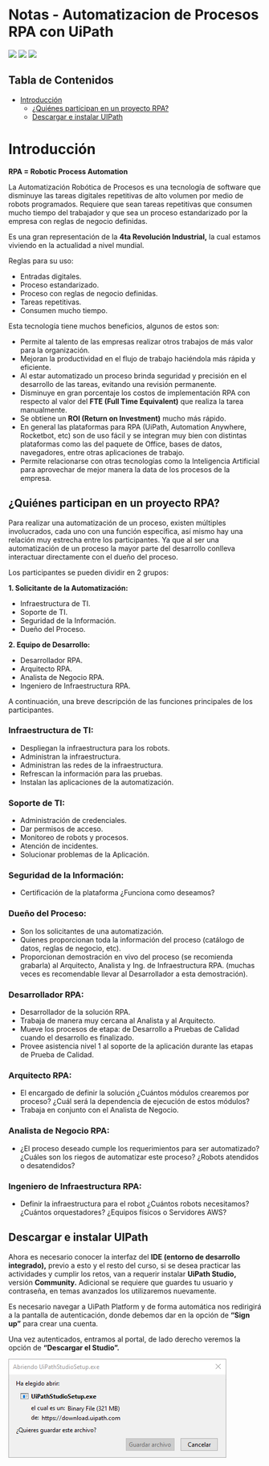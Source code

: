 # Notas - Automatizacion de Procesos RPA con UiPath

![](https://static.platzi.com/media/avatars/Platzi-f730e65b-e92b-44d3-81c0-5c59c4dc4658.png) ![](https://static.platzi.com/media/learningpath/badges/46.png) ![](https://static.platzi.com/media/achievements/mesa-de-trabajo-484-d124a2a2-d266-44ba-a797-6728efdc635e.png)

## Tabla de Contenidos

- [Introducción](#introducción)
  - [¿Quiénes participan en un proyecto RPA?](#quiénes-participan-en-un-proyecto-rpa)
  - [Descargar e instalar UIPath](#descargar-e-instalar-uipath)


# Introducción

**RPA = Robotic Process Automation**

La Automatización Robótica de Procesos es una tecnología de software que disminuye las tareas digitales repetitivas de alto volumen por medio de robots programados. Requiere que sean tareas repetitivas que consumen mucho tiempo del trabajador y que sea un proceso estandarizado por la empresa con reglas de negocio definidas.

Es una gran representación de la **4ta Revolución Industrial,** la cual estamos viviendo en la actualidad a nivel mundial.

Reglas para su uso:

- Entradas digitales.
- Proceso estandarizado.
- Proceso con reglas de negocio definidas.
- Tareas repetitivas.
- Consumen mucho tiempo.

Esta tecnología tiene muchos beneficios, algunos de estos son:

- Permite al talento de las empresas realizar otros trabajos de más valor para la organización.
- Mejoran la productividad en el flujo de trabajo haciéndola más rápida y eficiente.
- Al estar automatizado un proceso brinda seguridad y precisión en el desarrollo de las tareas, evitando una revisión permanente.
- Disminuye en gran porcentaje los costos de implementación RPA con respecto al valor del **FTE (Full Time Equivalent)** que realiza la tarea manualmente.
- Se obtiene un **ROI (Return on Investment)** mucho más rápido.
- En general las plataformas para RPA (UiPath, Automation Anywhere, Rocketbot, etc) son de uso fácil y se integran muy bien con distintas plataformas como las del paquete de Office, bases de datos, navegadores, entre otras aplicaciones de trabajo.
- Permite relacionarse con otras tecnologías como la Inteligencia Artificial para aprovechar de mejor manera la data de los procesos de la empresa.

## ¿Quiénes participan en un proyecto RPA?

Para realizar una automatización de un proceso, existen múltiples involucrados, cada uno con una función específica, así mismo hay una relación muy estrecha entre los participantes. Ya que al ser una automatización de un proceso la mayor parte del desarrollo conlleva interactuar directamente con el dueño del proceso.

Los participantes se pueden dividir en 2 grupos:

**1. Solicitante de la Automatización:**

- Infraestructura de TI.
- Soporte de TI.
- Seguridad de la Información.
- Dueño del Proceso.

**2. Equipo de Desarrollo:**

- Desarrollador RPA.
- Arquitecto RPA.
- Analista de Negocio RPA.
- Ingeniero de Infraestructura RPA.

A continuación, una breve descripción de las funciones principales de los participantes.

### Infraestructura de TI:

- Despliegan la infraestructura para los robots.
- Administran la infraestructura.
- Administran las redes de la infraestructura.
- Refrescan la información para las pruebas.
- Instalan las aplicaciones de la automatización.

### Soporte de TI:

- Administración de credenciales.
- Dar permisos de acceso.
- Monitoreo de robots y procesos.
- Atención de incidentes.
- Solucionar problemas de la Aplicación.

### Seguridad de la Información:

- Certificación de la plataforma ¿Funciona como deseamos?

### Dueño del Proceso:

- Son los solicitantes de una automatización.
- Quienes proporcionan toda la información del proceso (catálogo de datos, reglas de negocio, etc).
- Proporcionan demostración en vivo del proceso (se recomienda grabarla) al Arquitecto, Analista y Ing. de Infraestructura RPA. (muchas veces es recomendable llevar al Desarrollador a esta demostración).

### Desarrollador RPA:

- Desarrollador de la solución RPA.
- Trabaja de manera muy cercana al Analista y al Arquitecto.
- Mueve los procesos de etapa: de Desarrollo a Pruebas de Calidad cuando el desarrollo es finalizado.
- Provee asistencia nivel 1 al soporte de la aplicación durante las etapas de Prueba de Calidad.

### Arquitecto RPA:

- El encargado de definir la solución ¿Cuántos módulos crearemos por proceso? ¿Cuál será la dependencia de ejecución de estos módulos?
- Trabaja en conjunto con el Analista de Negocio.

### Analista de Negocio RPA:

- ¿El proceso deseado cumple los requerimientos para ser automatizado? ¿Cuáles son los riegos de automatizar este proceso? ¿Robots atendidos o desatendidos?

### Ingeniero de Infraestructura RPA:

- Definir la infraestructura para el robot ¿Cuántos robots necesitamos? ¿Cuántos orquestadores? ¿Equipos físicos o Servidores AWS?

## Descargar e instalar UIPath

Ahora es necesario conocer la interfaz del **IDE (entorno de desarrollo integrado),** previo a esto y el resto del curso, si se desea practicar las actividades y cumplir los retos, van a requerir instalar **UiPath Studio,** versión **Community.** Adicional se requiere que guardes tu usuario y contraseña, en temas avanzados los utilizaremos nuevamente.

Es necesario navegar a UiPath Platform y de forma automática nos redirigirá a la pantalla de autenticación, donde debemos dar en la opción de **“Sign up”** para crear una cuenta.

Una vez autenticados, entramos al portal, de lado derecho veremos la opción de **“Descargar el Studio”.**

[![1](https://github.com/hackmilo/Notas---Automatizacion-de-Procesos-RPA-con-UiPath/blob/main/img/1.png?raw=true "1")](https://github.com/hackmilo/Notas---Automatizacion-de-Procesos-RPA-con-UiPath/blob/main/img/1.png?raw=true "1")


